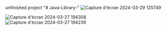 unfinished project "# Java-Library-" 
![Capture d'écran 2024-03-29 125749](https://github.com/FarahBaraket-03/Java-Library-/assets/139622082/cf84c14f-7e9d-485c-b712-ec602309f60e)

![Capture d'écran 2024-03-27 194308](https://github.com/FarahBaraket-03/Java-Library-/assets/139622082/a04e353a-4e92-4b40-9843-d863c733da0f)
![Capture d'écran 2024-03-27 194239](https://github.com/FarahBaraket-03/Java-Library-/assets/139622082/ceb95b3b-fba6-424d-aeb6-4a5cb3021c84)
